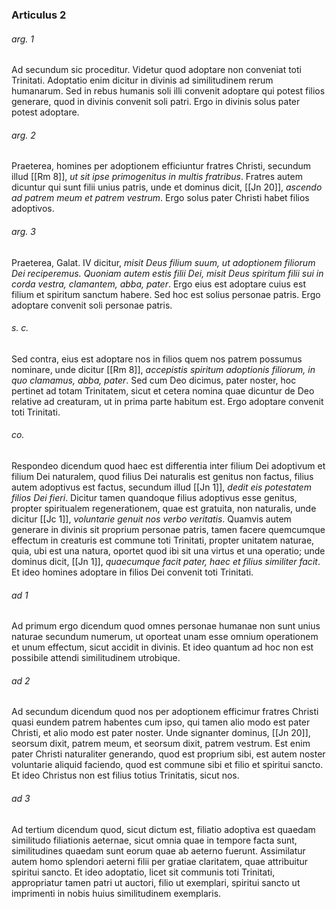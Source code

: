 ### Articulus 2

###### arg. 1
Ad secundum sic proceditur. Videtur quod adoptare non conveniat toti Trinitati. Adoptatio enim dicitur in divinis ad similitudinem rerum humanarum. Sed in rebus humanis soli illi convenit adoptare qui potest filios generare, quod in divinis convenit soli patri. Ergo in divinis solus pater potest adoptare.

###### arg. 2
Praeterea, homines per adoptionem efficiuntur fratres Christi, secundum illud [[Rm 8]], *ut sit ipse primogenitus in multis fratribus*. Fratres autem dicuntur qui sunt filii unius patris, unde et dominus dicit, [[Jn 20]], *ascendo ad patrem meum et patrem vestrum*. Ergo solus pater Christi habet filios adoptivos.

###### arg. 3
Praeterea, Galat. IV dicitur, *misit Deus filium suum, ut adoptionem filiorum Dei reciperemus. Quoniam autem estis filii Dei, misit Deus spiritum filii sui in corda vestra, clamantem, abba, pater*. Ergo eius est adoptare cuius est filium et spiritum sanctum habere. Sed hoc est solius personae patris. Ergo adoptare convenit soli personae patris.

###### s. c.
Sed contra, eius est adoptare nos in filios quem nos patrem possumus nominare, unde dicitur [[Rm 8]], *accepistis spiritum adoptionis filiorum, in quo clamamus, abba, pater*. Sed cum Deo dicimus, pater noster, hoc pertinet ad totam Trinitatem, sicut et cetera nomina quae dicuntur de Deo relative ad creaturam, ut in prima parte habitum est. Ergo adoptare convenit toti Trinitati.

###### co.
Respondeo dicendum quod haec est differentia inter filium Dei adoptivum et filium Dei naturalem, quod filius Dei naturalis est genitus non factus, filius autem adoptivus est factus, secundum illud [[Jn 1]], *dedit eis potestatem filios Dei fieri*. Dicitur tamen quandoque filius adoptivus esse genitus, propter spiritualem regenerationem, quae est gratuita, non naturalis, unde dicitur [[Jc 1]], *voluntarie genuit nos verbo veritatis*. Quamvis autem generare in divinis sit proprium personae patris, tamen facere quemcumque effectum in creaturis est commune toti Trinitati, propter unitatem naturae, quia, ubi est una natura, oportet quod ibi sit una virtus et una operatio; unde dominus dicit, [[Jn 1]], *quaecumque facit pater, haec et filius similiter facit*. Et ideo homines adoptare in filios Dei convenit toti Trinitati.

###### ad 1
Ad primum ergo dicendum quod omnes personae humanae non sunt unius naturae secundum numerum, ut oporteat unam esse omnium operationem et unum effectum, sicut accidit in divinis. Et ideo quantum ad hoc non est possibile attendi similitudinem utrobique.

###### ad 2
Ad secundum dicendum quod nos per adoptionem efficimur fratres Christi quasi eundem patrem habentes cum ipso, qui tamen alio modo est pater Christi, et alio modo est pater noster. Unde signanter dominus, [[Jn 20]], seorsum dixit, patrem meum, et seorsum dixit, patrem vestrum. Est enim pater Christi naturaliter generando, quod est proprium sibi, est autem noster voluntarie aliquid faciendo, quod est commune sibi et filio et spiritui sancto. Et ideo Christus non est filius totius Trinitatis, sicut nos.

###### ad 3
Ad tertium dicendum quod, sicut dictum est, filiatio adoptiva est quaedam similitudo filiationis aeternae, sicut omnia quae in tempore facta sunt, similitudines quaedam sunt eorum quae ab aeterno fuerunt. Assimilatur autem homo splendori aeterni filii per gratiae claritatem, quae attribuitur spiritui sancto. Et ideo adoptatio, licet sit communis toti Trinitati, appropriatur tamen patri ut auctori, filio ut exemplari, spiritui sancto ut imprimenti in nobis huius similitudinem exemplaris.

